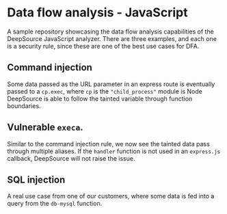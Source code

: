 # Data flow analysis - JavaScript

A sample repository showcasing the data flow analysis capabilities of the DeepSource JavaScript analyzer.
There are three examples, and each one is a security rule, since these are one of the best use cases for DFA.

## Command injection

Some data passed as the URL parameter in an express route is eventually passed to a `cp.exec`, where `cp` is
the `"child_process"` module is Node
DeepSource is able to follow the tainted variable through function boundaries.

## Vulnerable `execa`.

Similar to the command injection rule, we now see the tainted data pass through multiple aliases.
If the `handler` function is not used in an `express.js` callback, DeepSource will not raise the issue.

##  SQL injection

A real use case from one of our customers, where some data is fed into a query from the `db-mysql` function.
